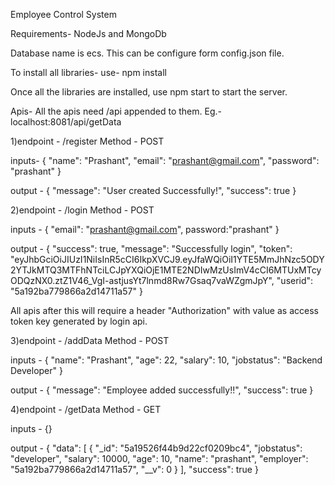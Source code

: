 Employee Control System

Requirements-
NodeJs and MongoDb

Database name is ecs. This can be configure form config.json file.

To install all libraries-
use- npm install

Once all the libraries are installed, use npm start to start the server.

Apis-
All the apis need /api appended to them.
Eg.- localhost:8081/api/getData

1)endpoint - /register		Method - POST

inputs- 
	{
		"name": "Prashant",
		"email": "prashant@gmail.com",
		"password": "prashant"
	}

output - 
	{
	    "message": "User created Successfully!",
	    "success": true
	}

2)endpoint - /login		Method - POST

inputs - 
	{
		"email": "prashant@gmail.com",
		password:"prashant"
	} 

output - 
	{
	    "success": true,
	    "message": "Successfully login",
	    "token": "eyJhbGciOiJIUzI1NiIsInR5cCI6IkpXVCJ9.eyJfaWQiOiI1YTE5MmJhNzc5ODY2YTJkMTQ3MTFhNTciLCJpYXQiOjE1MTE2NDIwMzUsImV4cCI6MTUxMTcyODQzNX0.ztZ1V46_VgI-astjusYt7lnmd8Rw7Gsaq7vaWZgmJpY",
	    "userid": "5a192ba779866a2d14711a57"
	}

All apis after this will require a header "Authorization" with value as access token key generated by login api.

3)endpoint - /addData		Method - POST

inputs - 
	{
		"name": "Prashant",
		"age": 22,
		"salary": 10,
		"jobstatus": "Backend Developer"
	} 

output - 
	{
	    "message": "Employee added successfully!!",
	    "success": true
	}

4)endpoint - /getData		Method - GET

inputs - 
	{} 

output - 
	{
    "data": [
        {
            "_id": "5a19526f44b9d22cf0209bc4",
            "jobstatus": "developer",
            "salary": 10000,
            "age": 10,
            "name": "prashant",
            "employer": "5a192ba779866a2d14711a57",
            "__v": 0
        }
    ],
    "success": true
}
